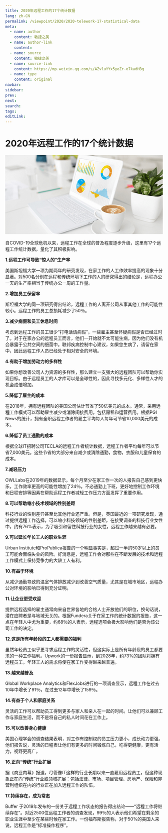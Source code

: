 ```yaml
---
title: 2020年远程工作的17个统计数据
lang: zh-CN
permalink: /viewpoint/2020/2020-telework-17-statistical-data
meta:
  - name: author
    content: 敏捷之美
  - name: author-link
    content: 
  - name: source
    content: 敏捷之美
  - name: source-link
    content: https://mp.weixin.qq.com/s/AZvluYYx5yoZr-o7kadHBg
  - name: type
    content: original
navbar:
sidebar:
prev:
next:
search:
tags:
editLink:
---
```

# 2020年远程工作的17个统计数据

<copyright :meta="$frontmatter.meta" />

![](./tc.03.02.004/1.jpg)

自COVID-19全球危机以来，远程工作在全球的普及程度逐步升级，这里有17个远程工作统计数据，量化了其积极影响。

**1.远程工作可导致“惊人的”生产率**

美国斯坦福大学一项为期两年的研究发现，在家工作的人工作效率提高的现象十分显著。对500名分别在远程和传统环境下工作的人的研究得出的结论是，远程办公一天的生产率相当于传统办公一周的工作量。

**2.增加员工保留率**

斯坦福大学的同一项研究得出结论，远程工作的人离开公司从事其他工作的可能性较小。远程工作的员工总损耗减少了50％。

**3.减少病假和员工休息时间**

考虑到远程工作的员工很少“打电话请病假”，一些雇主甚至怀疑病假是否已经过时了。对于在家办公的远程员工而言，他们一开始就不太可能生病，因为他们没有机会暴露于公共空间的细菌中。联邦疾病控制中心建议，如果您生病了，请留在家中，因此远程工作人员已经处于相对安全的环境。

**4.有助于增加劳动力的多样性**

如果你想改善公司人力资源的多样性，那么建立一支强大的远程团队可以帮助你实现目标。由于远程员工的人才库可以是全球性的，因此寻找多元化、多样性人才的机会成倍增加。

**5.降低了雇主的成本**

在2018年，拥有远程团队的美国公司估计节省了50亿美元的成本。通常，采用远程工作模式可以帮助雇主减少或消除间接费用，包括房租和运营费用。根据PGI News的统计，拥有全职远程工作者的雇主平均每人每年可节省10,000美元的成本。

**6.降低了员工通勤的成本**

根据全球IT招聘公司TECLA的远程工作者统计数据，远程工作者平均每年可以节省7,000美元。这些节省的大部分来自减少或消除通勤，食物，衣服和儿童保育的成本。

**7.减轻压力**

OWLLabs在2019年的数据显示，每个月至少在家工作一次的人报告自己感到更快乐，工作效率更高的可能性增加了24％。不必通勤上下班，更好地控制工作环境和日程安排等因素在帮助远程工作者减轻工作压力方面发挥了重要作用。

**8.可以帮助缩小技术领域的性别差距**

科技行业的性别差异甚至比其他行业还严重。但是，英国最近的一项研究发现，通过提供远程工作选择，可以缩小科技领域的性别差距。在接受调查的科技行业女性中，约有76%表示，为了吸引和留住科技行业的女性，远程工作越来越有必要。

**9.可以延长年长工人的职业生涯**

Urban Institute和ProPublica报告的一个明显事实是，超过一半的50岁以上的员工可能会面临失业的风险。好消息是，远程工作会对那些在不断发展的技术和远程工作模式上保持竞争力的大龄工人有利。

**10.有益于环境**

从减少通勤导致的温室气体排放减少到改善空气质量，尤其是在城市地区，远程办公对环境的影响已得到充分证明。

**11.让企业更受欢迎**

提供远程选择的雇主通常向来自世界各地的合格人士开放他们的职位，换句话说，潜在应聘者是与地域无关的。根据Fundera关于在家工作的统计数据的报告，这一点在年轻人中尤为重要，约68％的人表示，远程选项会极大影响他们是否为该公司工作的决定。

**12.这是所有年龄段的工人都需要的福利**

虽然年轻员工似乎更寻求远程工作的灵活性，但这实际上是所有年龄段的员工都要求的一种工作福利。Upwork的一份报告显示，到2028年，约73%的团队将拥有远程员工。年轻工人的需求将使在家工作变得越来越普遍。

**13.越来越普及**

Global Workplace Analytics和FlexJobs进行的一项调查显示，远程工作在过去10年中增长了91％，在过去12年中增长了159％。

**14.有益于个人和家庭关系**

灵活的工作可以帮助员工得到更多与家人和亲人在一起的时间。让他们可以兼顾工作与家庭生活，而不是将自己的私人时间花在工作上。

**15.可以改善身心健康**

美国心理学会的调查结果表明，对工作有控制权的员工压力更小，成长动力更强。他们报告说，灵活的日程表让他们有更多的时间锻炼自己，吃得更健康，更有活力，视野更高广。

**16.正向“传统”行业扩展**

据《商业内幕》报道，尽管像IT这样的行业长期以来一直雇用远程员工，但这种现象正在向“传统”行业或领域扩展：包括法律、市场、项目管理、房地产、保险和非营利组织在内的行业正在加入远程工作的队伍。

**17.持续存在，成为常态**

Buffer 于2019年发布的一份关于远程工作状态的报告得出结论——“远程工作将继续存在”。对近2500位远程工作者的调查发现，99％的人表示他们希望在剩余的职业生涯中至少在某些时候在家工作。一份福布斯报告称，对于50%的美国人来说，远程工作是“标准操作程序”。